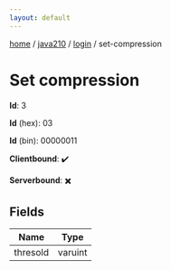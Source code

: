 ```yaml
---
layout: default
---
```


[home](/)  /  [java210](/protocol/java210)  /  [login](/protocol/java210/login)  /  set-compression

# Set compression

**Id**: 3

**Id** (hex): 03

**Id** (bin): 00000011

**Clientbound**: ✔️

**Serverbound**: ✖️

## Fields

Name | Type
---|---
thresold | varuint


